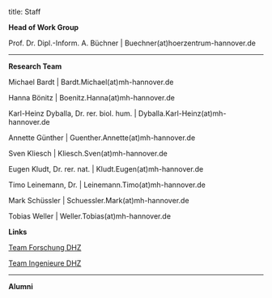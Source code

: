 title: Staff

**Head of Work Group**

Prof. Dr. Dipl.-Inform. A. Büchner 		|  Buechner(at)hoerzentrum-hannover.de  

---------------------------

**Research Team**

Michael Bardt 			 		| 	Bardt.Michael(at)mh-hannover.de 

Hanna Bönitz 			 		| 	Boenitz.Hanna(at)mh-hannover.de

Karl-Heinz Dyballa, Dr. rer. biol. hum. | 	Dyballa.Karl-Heinz(at)mh-hannover.de

Annette Günther 			 		| 	Guenther.Annette(at)mh-hannover.de

Sven Kliesch 			 		| 	Kliesch.Sven(at)mh-hannover.de

Eugen Kludt, Dr. rer. nat.  			 		| 	Kludt.Eugen(at)mh-hannover.de 

Timo Leinemann, Dr.  			 		| 	Leinemann.Timo(at)mh-hannover.de 

Mark Schüssler 			 		| 	Schuessler.Mark(at)mh-hannover.de

Tobias Weller 			 		| 	Weller.Tobias(at)mh-hannover.de




**Links**

[Team Forschung DHZ](https://www.hoerzentrum-hannover.de/wir-ueber-uns/team/forschung/)

[Team Ingenieure DHZ](https://www.hoerzentrum-hannover.de/wir-ueber-uns/team/ingenieure/)

-----------------------------

**Alumni**

